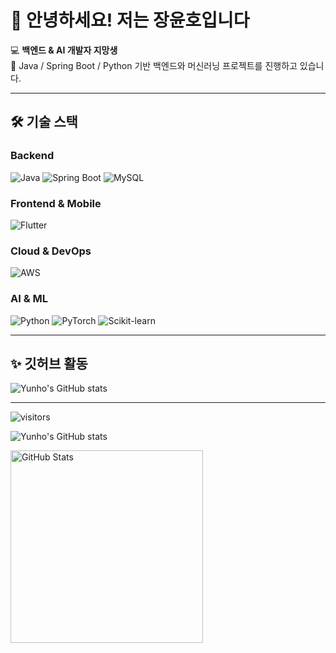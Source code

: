 # 👋 안녕하세요! 저는 장윤호입니다

💻 **백엔드 & AI 개발자 지망생**  
🎯 Java / Spring Boot / Python 기반 백엔드와 머신러닝 프로젝트를 진행하고 있습니다.

---

## 🛠 기술 스택

### Backend
![Java](https://img.shields.io/badge/Java-007396?style=flat-square&logo=openjdk&logoColor=white)
![Spring Boot](https://img.shields.io/badge/Spring%20Boot-6DB33F?style=flat-square&logo=spring-boot&logoColor=white)
![MySQL](https://img.shields.io/badge/MySQL-4479A1?style=flat-square&logo=mysql&logoColor=white)

### Frontend & Mobile
![Flutter](https://img.shields.io/badge/Flutter-02569B?style=flat-square&logo=flutter&logoColor=white)

### Cloud & DevOps
![AWS](https://img.shields.io/badge/AWS-232F3E?style=flat-square&logo=amazonaws&logoColor=white)

### AI & ML
![Python](https://img.shields.io/badge/Python-3776AB?style=flat-square&logo=python&logoColor=white)
![PyTorch](https://img.shields.io/badge/PyTorch-EE4C2C?style=flat-square&logo=pytorch&logoColor=white)
![Scikit-learn](https://img.shields.io/badge/Scikit--learn-F7931E?style=flat-square&logo=scikit-learn&logoColor=white)

---

## ✨ 깃허브 활동

![Yunho's GitHub stats](https://github-readme-stats.vercel.app/api?username=githyj-jang&show_icons=true&theme=default)

---

<!-- 방문자 수 -->
![visitors](https://visitor-badge.laobi.icu/badge?page_id=githyj-jang)

<!-- 깃허브 통계 -->
![Yunho's GitHub stats](https://github-readme-stats.vercel.app/api?username=githyj-jang&show_icons=true&theme=default)
<p align="left">
  <a href="https://github.com/githyj-jang/github-readme-stats">
    <img src="https://github-readme-stats.vercel.app/api/top-langs/?username=githyj-jang&layout=compact&bg_color=0d1117&text_color=ffffff&hide_border=true&langs_count=4&exclude_repo=Deep-Learning,dayme,OS-pintos" alt="GitHub Stats" width="308px">
  </a>
</p>
